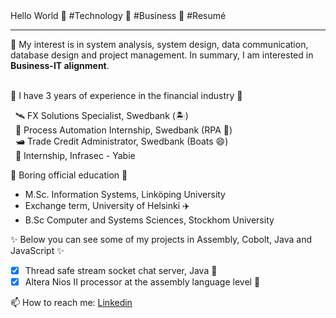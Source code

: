 
  <!-- Hi there! Feel free to make this your own but don't use my data -->
<div align="">Hello World 👋 #Technology 🐠 #Business 🐳 #Resumé 
  <hr>
   🐬 My interest is in system analysis, system design, data communication, database design and project management.
  In summary, I am interested in <b>Business-IT alignment</b>.
  <br>
  <br>

</div>

🏦 I have 3 years of experience in the financial industry 🔭

  &nbsp; 🛰️ FX Solutions Specialist, Swedbank (🏝️)<br>
  &nbsp; 🤖 Process Automation Internship, Swedbank (RPA 🥴) <br>
  &nbsp; 🛥️ Trade Credit Administrator, Swedbank (Boats 😄) <br>
  &nbsp; 🔑 Internship, Infrasec - Yabie

🌱 Boring official education 🤔
- M.Sc. Information Systems, Linköping University
- Exchange term, University of Helsinki ✈️
- B.Sc Computer and Systems Sciences, Stockhom University 

✨ Below you can see some of my projects in Assembly, Cobolt, Java and JavaScript ✨

- [x] Thread safe stream socket chat server, Java 🔭 <br> 
- [x] Altera Nios II processor at the assembly language level 🐬

📫 How to reach me: [Linkedin](https://www.google.com)

<!--
**wingemo/wingemo** is a ✨ _special_ ✨ repository because its `README.md` (this file) appears on your GitHub profile.

Here are some ideas to get you started:

- 🔭 I’m currently working on ...
- 🌱 I’m currently learning ...
- 👯 I’m looking to collaborate on ...
- 🤔 I’m looking for help with ...
- 💬 Ask me about ...
- 📫 How to reach me: ...
- 😄 Pronouns: ...
- ⚡ Fun fact: ...
-->
